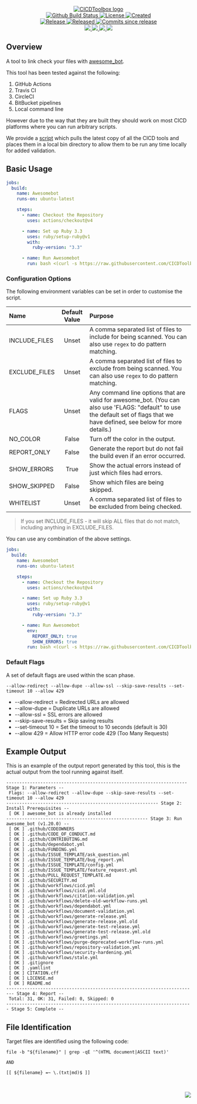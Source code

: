 <!-- markdownlint-disable -->
<p align="center">
    <a href="https://github.com/CICDToolbox/">
        <img src="https://cdn.wolfsoftware.com/assets/images/github/organisations/cicdtoolbox/black-and-white-circle-256.png" alt="CICDToolbox logo" />
    </a>
    <br />
    <a href="https://github.com/CICDToolbox/awesomebot/actions/workflows/cicd.yml">
        <img src="https://img.shields.io/github/actions/workflow/status/CICDToolbox/awesomebot/cicd.yml?branch=master&label=build%20status&style=for-the-badge" alt="Github Build Status" />
    </a>
    <a href="https://github.com/CICDToolbox/awesomebot/blob/master/LICENSE.md">
        <img src="https://img.shields.io/github/license/CICDToolbox/awesomebot?color=blue&label=License&style=for-the-badge" alt="License">
    </a>
    <a href="https://github.com/CICDToolbox/awesomebot">
        <img src="https://img.shields.io/github/created-at/CICDToolbox/awesomebot?color=blue&label=Created&style=for-the-badge" alt="Created">
    </a>
    <br />
    <a href="https://github.com/CICDToolbox/awesomebot/releases/latest">
        <img src="https://img.shields.io/github/v/release/CICDToolbox/awesomebot?color=blue&label=Latest%20Release&style=for-the-badge" alt="Release">
    </a>
    <a href="https://github.com/CICDToolbox/awesomebot/releases/latest">
        <img src="https://img.shields.io/github/release-date/CICDToolbox/awesomebot?color=blue&label=Released&style=for-the-badge" alt="Released">
    </a>
    <a href="https://github.com/CICDToolbox/awesomebot/releases/latest">
        <img src="https://img.shields.io/github/commits-since/CICDToolbox/awesomebot/latest.svg?color=blue&style=for-the-badge" alt="Commits since release">
    </a>
    <br />
    <a href="https://github.com/CICDToolbox/awesomebot/blob/master/.github/CODE_OF_CONDUCT.md">
        <img src="https://img.shields.io/badge/Code%20of%20Conduct-blue?style=for-the-badge" />
    </a>
    <a href="https://github.com/CICDToolbox/awesomebot/blob/master/.github/CONTRIBUTING.md">
        <img src="https://img.shields.io/badge/Contributing-blue?style=for-the-badge" />
    </a>
    <a href="https://github.com/CICDToolbox/awesomebot/blob/master/.github/SECURITY.md">
        <img src="https://img.shields.io/badge/Report%20Security%20Concern-blue?style=for-the-badge" />
    </a>
    <a href="https://github.com/CICDToolbox/awesomebot/issues">
        <img src="https://img.shields.io/badge/Get%20Support-blue?style=for-the-badge" />
    </a>
</p>

## Overview

A tool to link check your files with [awesome_bot](https://rubygems.org/gems/awesome_bot).

This tool has been tested against the following:

1. GitHub Actions
2. Travis CI
3. CircleCI
4. BitBucket pipelines
5. Local command line

However due to the way that they are built they should work on most CICD platforms where you can run arbitrary scripts.

We provide a [script](https://github.com/CICDToolbox/get-all-tools) which pulls the latest copy of all the CICD tools and
places them in a local bin directory to allow them to be run any time locally for added validation.

## Basic Usage

```yml
jobs:
  build:
    name: Awesomebot
    runs-on: ubuntu-latest

    steps:
      - name: Checkout the Repository
        uses: actions/checkout@v4

      - name: Set up Ruby 3.3
        uses: ruby/setup-ruby@v1
        with:
          ruby-version: "3.3"

      - name: Run Awesomebot
        run: bash <(curl -s https://raw.githubusercontent.com/CICDToolbox/awesomebot/master/pipeline.sh)
```

### Configuration Options

The following environment variables can be set in order to customise the script.

| Name          | Default Value  | Purpose                                                                                                                                                                         |
| :------------ | :------------: | :------------------------------------------------------------------------------------------------------------------------------------------------------------------------------ |
| INCLUDE_FILES | Unset          | A comma separated list of files to include for being scanned. You can also use `regex` to do pattern matching.                                                                  |
| EXCLUDE_FILES | Unset          | A comma separated list of files to exclude from being scanned. You can also use `regex` to do pattern matching.                                                                 |
| FLAGS         | Unset          | Any command line options that are valid for awesome_bot. (You can also use 'FLAGS: "default" to use the default set of flags that we have defined, see below for more details.) |
| NO_COLOR      | False          | Turn off the color in the output.                                                                                                                                               |
| REPORT_ONLY   | False          | Generate the report but do not fail the build even if an error occurred.                                                                                                        |
| SHOW_ERRORS   | True           | Show the actual errors instead of just which files had errors.                                                                                                                  |
| SHOW_SKIPPED  | False          | Show which files are being skipped.                                                                                                                                             |
| WHITELIST     | Unset          | A comma separated list of files to be excluded from being checked.                                                                                                              |

> If you set INCLUDE_FILES - it will skip ALL files that do not match, including anything in EXCLUDE_FILES.

You can use any combination of the above settings.

```yml
jobs:
  build:
    name: Awesomebot
    runs-on: ubuntu-latest

    steps:
      - name: Checkout the Repository
        uses: actions/checkout@v4

      - name: Set up Ruby 3.3
        uses: ruby/setup-ruby@v1
        with:
          ruby-version: "3.3"

      - name: Run Awesomebot
        env:
          REPORT_ONLY: true
          SHOW_ERRORS: true
        run: bash <(curl -s https://raw.githubusercontent.com/CICDToolbox/awesomebot/master/pipeline.sh)
```

### Default Flags

A set of default flags are used within the scan phase.

```shell
--allow-redirect --allow-dupe --allow-ssl --skip-save-results --set-timeout 10 --allow 429
```

* --allow-redirect = Redirected URLs are allowed
* --allow-dupe = Duplicate URLs are allowed
* --allow-ssl = SSL errors are allowed
* --skip-save-results = Skip saving results
* --set-timeout 10 = Set the timeout to 10 seconds (default is 30)
* --allow 429 = Allow HTTP error code 429 (Too Many Requests)

## Example Output

This is an example of the output report generated by this tool, this is the actual output from the tool running against itself.

```
--------------------------------------------------------------------- Stage 1: Parameters --
 Flags: --allow-redirect --allow-dupe --skip-save-results --set-timeout 10 --allow 429
---------------------------------------------------------- Stage 2: Install Prerequisites --
 [ OK ] awesome_bot is already installed
------------------------------------------------------ Stage 3: Run awesome_bot (v1.20.0) --
 [ OK ] .github/CODEOWNERS
 [ OK ] .github/CODE_OF_CONDUCT.md
 [ OK ] .github/CONTRIBUTING.md
 [ OK ] .github/dependabot.yml
 [ OK ] .github/FUNDING.yml
 [ OK ] .github/ISSUE_TEMPLATE/ask_question.yml
 [ OK ] .github/ISSUE_TEMPLATE/bug_report.yml
 [ OK ] .github/ISSUE_TEMPLATE/config.yml
 [ OK ] .github/ISSUE_TEMPLATE/feature_request.yml
 [ OK ] .github/PULL_REQUEST_TEMPLATE.md
 [ OK ] .github/SECURITY.md
 [ OK ] .github/workflows/cicd.yml
 [ OK ] .github/workflows/cicd.yml.old
 [ OK ] .github/workflows/citation-validation.yml
 [ OK ] .github/workflows/delete-old-workflow-runs.yml
 [ OK ] .github/workflows/dependabot.yml
 [ OK ] .github/workflows/document-validation.yml
 [ OK ] .github/workflows/generate-release.yml
 [ OK ] .github/workflows/generate-release.yml.old
 [ OK ] .github/workflows/generate-test-release.yml
 [ OK ] .github/workflows/generate-test-release.yml.old
 [ OK ] .github/workflows/greetings.yml
 [ OK ] .github/workflows/purge-deprecated-workflow-runs.yml
 [ OK ] .github/workflows/repository-validation.yml
 [ OK ] .github/workflows/security-hardening.yml
 [ OK ] .github/workflows/stale.yml
 [ OK ] .gitignore
 [ OK ] .yamllint
 [ OK ] CITATION.cff
 [ OK ] LICENSE.md
 [ OK ] README.md
------------------------------------------------------------------------- Stage 4: Report --
 Total: 31, OK: 31, Failed: 0, Skipped: 0
----------------------------------------------------------------------- Stage 5: Complete --
```

## File Identification

Target files are identified using the following code:

```shell
file -b "${filename}" | grep -qE '^(HTML document|ASCII text)'

AND

[[ ${filename} =~ \.(txt|md)$ ]]
```

<br />
<p align="right"><a href="https://wolfsoftware.com/"><img src="https://img.shields.io/badge/Created%20by%20Wolf%20on%20behalf%20of%20Wolf%20Software-blue?style=for-the-badge" /></a></p>
